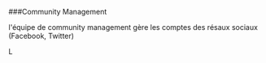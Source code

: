 ###Community Management

l'équipe de community management gère les comptes des résaux sociaux (Facebook, Twitter)

L

